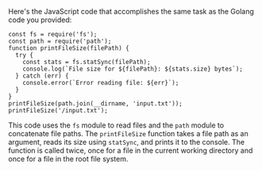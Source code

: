 Here's the JavaScript code that accomplishes the same task as the Golang code you provided:
```
const fs = require('fs');
const path = require('path');
function printFileSize(filePath) {
  try {
    const stats = fs.statSync(filePath);
    console.log(`File size for ${filePath}: ${stats.size} bytes`);
  } catch (err) {
    console.error(`Error reading file: ${err}`);
  }
}
printFileSize(path.join(__dirname, 'input.txt'));
printFileSize('/input.txt');
```
This code uses the `fs` module to read files and the `path` module to concatenate file paths. The `printFileSize` function takes a file path as an argument, reads its size using `statSync`, and prints it to the console. The function is called twice, once for a file in the current working directory and once for a file in the root file system.


